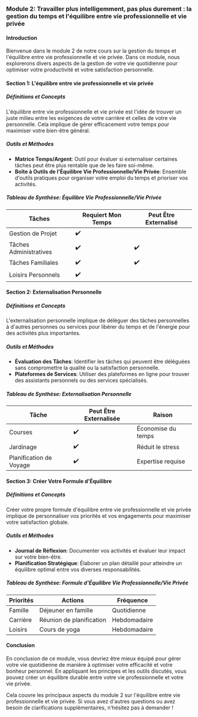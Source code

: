 ### Module 2: Travailler plus intelligemment, pas plus durement : la gestion du temps et l'équilibre entre vie professionnelle et vie privée


#### Introduction
Bienvenue dans le module 2 de notre cours sur la gestion du temps et l'équilibre entre vie professionnelle et vie privée. Dans ce module, nous explorerons divers aspects de la gestion de votre vie quotidienne pour optimiser votre productivité et votre satisfaction personnelle.

#### Section 1: L'équilibre entre vie professionnelle et vie privée

##### Définitions et Concepts
L'équilibre entre vie professionnelle et vie privée est l'idée de trouver un juste milieu entre les exigences de votre carrière et celles de votre vie personnelle. Cela implique de gérer efficacement votre temps pour maximiser votre bien-être général.

##### Outils et Méthodes
- **Matrice Temps/Argent**: Outil pour évaluer si externaliser certaines tâches peut être plus rentable que de les faire soi-même.
- **Boîte à Outils de l'Équilibre Vie Professionnelle/Vie Privée**: Ensemble d'outils pratiques pour organiser votre emploi du temps et prioriser vos activités.

##### Tableau de Synthèse: Équilibre Vie Professionnelle/Vie Privée
| Tâches | Requiert Mon Temps | Peut Être Externalisé |
|--------|--------------------|-----------------------|
| Gestion de Projet | ✔️ |  |
| Tâches Administratives | ✔️ | ✔️ |
| Tâches Familiales | ✔️ | ✔️ |
| Loisirs Personnels | ✔️ |  |

#### Section 2: Externalisation Personnelle

##### Définitions et Concepts
L'externalisation personnelle implique de déléguer des tâches personnelles à d'autres personnes ou services pour libérer du temps et de l'énergie pour des activités plus importantes.

##### Outils et Méthodes
- **Évaluation des Tâches**: Identifier les tâches qui peuvent être déléguées sans compromettre la qualité ou la satisfaction personnelle.
- **Plateformes de Services**: Utiliser des plateformes en ligne pour trouver des assistants personnels ou des services spécialisés.

##### Tableau de Synthèse: Externalisation Personnelle
| Tâche | Peut Être Externalisée | Raison |
|-------|-------------------------|--------|
| Courses | ✔️ | Économise du temps |
| Jardinage | ✔️ | Réduit le stress |
| Planification de Voyage | ✔️ | Expertise requise |

#### Section 3: Créer Votre Formule d'Équilibre

##### Définitions et Concepts
Créer votre propre formule d'équilibre entre vie professionnelle et vie privée implique de personnaliser vos priorités et vos engagements pour maximiser votre satisfaction globale.

##### Outils et Méthodes
- **Journal de Réflexion**: Documenter vos activités et évaluer leur impact sur votre bien-être.
- **Planification Stratégique**: Élaborer un plan détaillé pour atteindre un équilibre optimal entre vos diverses responsabilités.

##### Tableau de Synthèse: Formule d'Équilibre Vie Professionnelle/Vie Privée
| Priorités | Actions | Fréquence |
|-----------|---------|-----------|
| Famille | Déjeuner en famille | Quotidienne |
| Carrière | Réunion de planification | Hebdomadaire |
| Loisirs | Cours de yoga | Hebdomadaire |

#### Conclusion
En conclusion de ce module, vous devriez être mieux équipé pour gérer votre vie quotidienne de manière à optimiser votre efficacité et votre bonheur personnel. En appliquant les principes et les outils discutés, vous pouvez créer un équilibre durable entre votre vie professionnelle et votre vie privée.

Cela couvre les principaux aspects du module 2 sur l'équilibre entre vie professionnelle et vie privée. Si vous avez d'autres questions ou avez besoin de clarifications supplémentaires, n'hésitez pas à demander !
